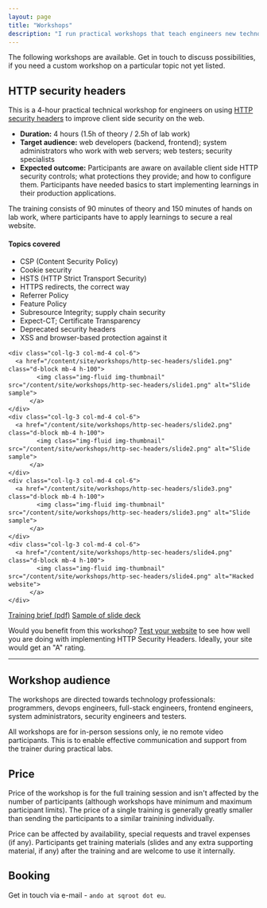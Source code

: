 ```yaml
---
layout: page
title: "Workshops"
description: "I run practical workshops that teach engineers new technology skills"
---
```


The following workshops are available. Get in touch to discuss possibilities,
if you need a custom workshop on a particular topic not yet listed.


## HTTP security headers


This is a 4-hour practical technical workshop for engineers on using [HTTP security headers](https://www.owasp.org/index.php/OWASP_Secure_Headers_Project)
to improve client side security on the web.


- **Duration:** 4 hours (1.5h of theory / 2.5h of lab work)
- **Target audience:** web developers (backend, frontend); system administrators who work with web servers; web testers; security specialists
- **Expected outcome:** Participants are aware on available client side HTTP security controls; what protections they provide; and how to configure them. Participants have needed basics to start implementing learnings in their production applications.

The training consists of 90 minutes of theory and 150 minutes of hands on lab work, where participants have to apply learnings to secure a real website.

#### Topics covered

- CSP (Content Security Policy)
- Cookie security
- HSTS (HTTP Strict Transport Security)
- HTTPS redirects, the correct way
- Referrer Policy
- Feature Policy
- Subresource Integrity; supply chain security
- Expect-CT; Certificate Transparency
- Deprecated security headers
- XSS and browser-based protection against it


<div class="row text-center text-lg-left">

    <div class="col-lg-3 col-md-4 col-6">
      <a href="/content/site/workshops/http-sec-headers/slide1.png" class="d-block mb-4 h-100">
            <img class="img-fluid img-thumbnail" src="/content/site/workshops/http-sec-headers/slide1.png" alt="Slide sample">
          </a>
    </div>
    <div class="col-lg-3 col-md-4 col-6">
      <a href="/content/site/workshops/http-sec-headers/slide2.png" class="d-block mb-4 h-100">
            <img class="img-fluid img-thumbnail" src="/content/site/workshops/http-sec-headers/slide2.png" alt="Slide sample">
          </a>
    </div>
    <div class="col-lg-3 col-md-4 col-6">
      <a href="/content/site/workshops/http-sec-headers/slide3.png" class="d-block mb-4 h-100">
            <img class="img-fluid img-thumbnail" src="/content/site/workshops/http-sec-headers/slide3.png" alt="Slide sample">
          </a>
    </div>
    <div class="col-lg-3 col-md-4 col-6">
      <a href="/content/site/workshops/http-sec-headers/slide4.png" class="d-block mb-4 h-100">
            <img class="img-fluid img-thumbnail" src="/content/site/workshops/http-sec-headers/slide4.png" alt="Hacked website">
          </a>
    </div>
</div>

<div class="row">
	<div class="col-lg-12 text-center">
		<a href="/content/site/workshops/http-sec-headers/http-sec-headers-training-brief.pdf" class="btn btn-primary">Training brief (pdf)</a>
		<a href="/content/site/workshops/http-sec-headers/http-sec-headers-slides-sample.pdf" class="btn btn-primary">Sample of slide deck</a>
	</div>
</div>

Would you benefit from this workshop? [Test your website](https://observatory.mozilla.org/)
to see how well you are doing with implementing HTTP Security Headers. Ideally, your site would get an "A" rating.

-----------------

## Workshop audience

The workshops are directed towards technology professionals: programmers, devops engineers, full-stack engineers, frontend engineers, system
administrators, security engineers and testers.

All workshops are for in-person sessions only, ie no remote video participants. This is to enable effective communication and support from the trainer
during practical labs.

## Price

Price of the workshop is for the full training session and isn't affected by the number of participants (although workshops have minimum and maximum
participant limits). The price of a single training is generally greatly smaller than sending the participants to a similar trainining individually.

Price can be affected by availability, special requests and travel expenses (if any). Participants get training materials (slides and any extra supporting material, if any)
after the training and are welcome to use it internally.

## Booking

Get in touch via e-mail - `ando at sqroot dot eu`.
